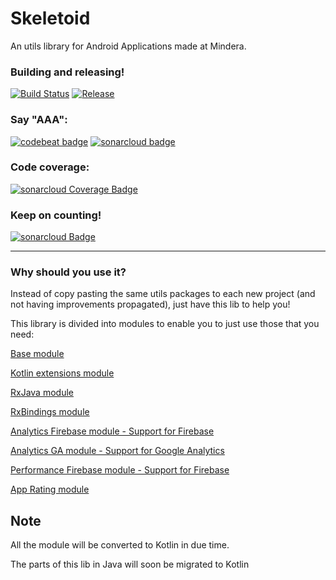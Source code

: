 # Skeletoid
An utils library for Android Applications made at Mindera.

### Building and releasing!
[![Build Status](https://travis-ci.org/Mindera/skeletoid.svg)](https://travis-ci.org/Mindera/skeletoid)
[![Release](https://jitpack.io/v/mindera/skeletoid.svg)](https://jitpack.io/#mindera/skeletoid)

### Say "AAA":
[![codebeat badge](https://codebeat.co/badges/fa990b92-e4ef-4882-9e65-52c32bda0a5b)](https://codebeat.co/projects/github-com-mindera-skeletoid-master)
[![sonarcloud badge](https://sonarcloud.io/api/project_badges/measure?project=mydroidisbetterthanyours&metric=alert_status)](https://sonarcloud.io/dashboard?id=mydroidisbetterthanyours)


### Code coverage:
[![sonarcloud Coverage Badge](https://sonarcloud.io/api/project_badges/measure?project=mydroidisbetterthanyours&metric=coverage)](https://sonarcloud.io/dashboard?id=mydroidisbetterthanyours)


### Keep on counting!
[![sonarcloud Badge](https://sonarcloud.io/api/project_badges/measure?project=mydroidisbetterthanyours&metric=ncloc)](https://sonarcloud.io/dashboard?id=mydroidisbetterthanyours)

---

### Why should you use it?
Instead of copy pasting the same utils packages to each new project (and not having improvements propagated), just have this lib to help you! 


This library is divided into modules to enable you to just use those that you need:

[Base module](https://github.com/Mindera/skeletoid/blob/master/base/README.md)

[Kotlin extensions module](https://github.com/Mindera/skeletoid/blob/master/kt-extensions/README.md)

[RxJava module](https://github.com/Mindera/skeletoid/blob/master/rxjava/README.md)

[RxBindings module](https://github.com/Mindera/skeletoid/blob/master/rxbindings/README.md)

[Analytics Firebase module - Support for Firebase](https://github.com/Mindera/skeletoid/blob/master/analytics-firebase/README.md)

[Analytics GA module - Support for Google Analytics](https://github.com/Mindera/skeletoid/blob/master/analytics-ga/README.md)

[Performance Firebase module - Support for Firebase](https://github.com/Mindera/skeletoid/blob/master/performance-firebase/README.md)

[App Rating module](https://github.com/Mindera/skeletoid/blob/master/apprating/README.md)

## Note

All the module will be converted to Kotlin in due time.

The parts of this lib in Java will soon be migrated to Kotlin
